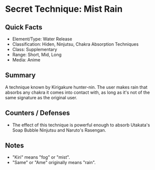 # Secret Technique: Mist Rain

## Quick Facts
- Element/Type: Water Release
- Classification: Hiden, Ninjutsu, Chakra Absorption Techniques
- Class: Supplementary
- Range: Short, Mid, Long
- Media: Anime

## Summary
A technique known by Kirigakure hunter-nin. The user makes rain that absorbs any chakra it comes into contact with, as long as it's not of the same signature as the original user.

## Counters / Defenses
- The effect of this technique is powerful enough to absorb Utakata's Soap Bubble Ninjutsu and Naruto's Rasengan.

## Notes
- "Kiri" means "fog" or "mist".
- "Same" or "Ame" originally means "rain".
